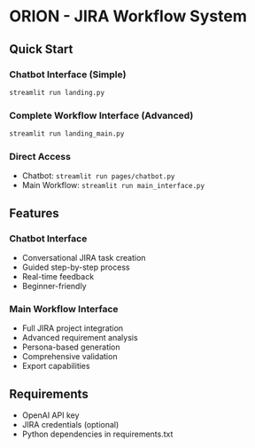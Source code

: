 # ORION - JIRA Workflow System

## Quick Start

### Chatbot Interface (Simple)
```bash
streamlit run landing.py
```

### Complete Workflow Interface (Advanced)
```bash
streamlit run landing_main.py
```

### Direct Access
- Chatbot: `streamlit run pages/chatbot.py`
- Main Workflow: `streamlit run main_interface.py`

## Features

### Chatbot Interface
- Conversational JIRA task creation
- Guided step-by-step process
- Real-time feedback
- Beginner-friendly

### Main Workflow Interface
- Full JIRA project integration
- Advanced requirement analysis
- Persona-based generation
- Comprehensive validation
- Export capabilities

## Requirements
- OpenAI API key
- JIRA credentials (optional)
- Python dependencies in requirements.txt
